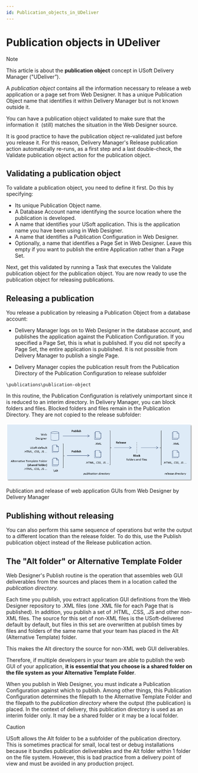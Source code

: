 ```yaml
---
id: Publication_objects_in_UDeliver
---
```


# Publication objects in UDeliver

> [!NOTE]
> This article is about the **publication object** concept in USoft Delivery Manager ("UDeliver”).

A *publication object* contains all the information necessary to release a web application or a page set from Web Designer. It has a unique Publication Object name that identifies it within Delivery Manager but is not known outside it.

You can have a publication object validated to make sure that the information it  (still) matches the situation in the Web Designer source.

It is good practice to have the publication object re-validated just before you release it. For this reason, Delivery Manager's Release publication action automatically re-runs, as a first step and a last double-check, the Validate publication object action for the publication object.

## Validating a publication object

To validate a publication object, you need to define it first. Do this by specifying:

- Its unique Publication Object name.
- A Database Account name identifying the source location where the publication is developed.
- A name that identifies your USoft application. This is the application name you have been using in Web Designer.
- A name that identifies a Publication Configuration in Web Designer.
- Optionally, a name that identifies a Page Set in Web Designer. Leave this empty if you want to publish the entire Application rather than a Page Set.

Next, get this validated by running a Task that executes the Validate publication object for the publication object. You are now ready to use the publication object for releasing publications.

## Releasing a publication

You release a publication by releasing a Publication Object from a database account:

- Delivery Manager logs on to Web Designer in the database account, and publishes the application against the Publication Configuration. If you specified a Page Set, this is what is published. If you did not specify a Page Set, the entire application is published. It is not possible from Delivery Manager to publish a single Page.

- Delivery Manager copies the publication result from the Publication Directory of the Publication Configuration to release subfolder

```
\publications\publication-object
```

In this routine, the Publication Configuration is relatively unimportant since it is reduced to an interim directory. In Delivery Manager, you can block folders and files. Blocked folders and files remain in the Publication Directory. They are not copied to the release subfolder:

![](./assets/9b0455e3-a37b-4209-88fa-8d65e9b65638.png)

Publication and release of web application GUIs from Web Designer by Delivery Manager

## Publishing without releasing

You can also perform this same sequence of operations but write the output to a different location than the release folder. To do this, use the Publish publication object instead of the Release publication action.

## The "Alt folder" or Alternative Template Folder

Web Designer's Publish routine is the operation that assembles web GUI deliverables from the sources and places them in a location called the *publication directory.*

Each time you publish, you extract application GUI definitions from the Web Designer repository to .XML files (one .XML file for each Page that is published). In addition, you publish a set of .HTML, .CSS, .JS and other non-XML files. The source for this set of non-XML files is the USoft-delivered default by default, but files in this set are overwritten at publish times by files and folders of the same name that your team has placed in the Alt (Alternative Template) folder.

This makes the Alt directory the source for non-XML web GUI deliverables.

Therefore, if multiple developers in your team are able to publish the web GUI of your application, **it is essential that you choose is a shared folder on the file system as your Alternative Template Folder**.

When you publish in Web Designer, you must indicate a Publication Configuration against which to publish. Among other things, this Publication Configuration determines the filepath to the Alternative Template Folder and the filepath to the *publication directory* where the output (the publication) is placed. In the context of delivery, this publication directory is used as an interim folder only. It may be a shared folder or it may be a local folder.

> [!CAUTION]
> USoft allows the Alt folder to be a subfolder of the publication directory. This is sometimes practical for small, local test or debug installations because it bundles publication deliverables and the Alt folder within 1 folder on the file system. However, this is bad practice from a delivery point of view and must be avoided in any production project.

 
